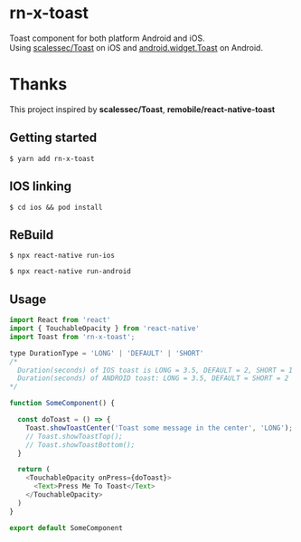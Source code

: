 # rn-x-toast
Toast component for both platform Android and iOS.  
Using [scalessec/Toast](https://github.com/scalessec/Toast) on iOS
and [android.widget.Toast](https://developer.android.com/reference/android/widget/Toast) on Android.

# Thanks
This project inspired by **scalessec/Toast**, **remobile/react-native-toast**

## Getting started
`$ yarn add rn-x-toast`
## IOS linking
`$ cd ios && pod install`
## ReBuild 
`$ npx react-native run-ios`

`$ npx react-native run-android`

## Usage
```javascript
import React from 'react'
import { TouchableOpacity } from 'react-native'
import Toast from 'rn-x-toast';

type DurationType = 'LONG' | 'DEFAULT' | 'SHORT'
/*
  Duration(seconds) of IOS toast is LONG = 3.5, DEFAULT = 2, SHORT = 1
  Duration(seconds) of ANDROID toast: LONG = 3.5, DEFAULT = SHORT = 2 
*/

function SomeComponent() {

  const doToast = () => {
    Toast.showToastCenter('Toast some message in the center', 'LONG');
    // Toast.showToastTop();
    // Toast.showToastBottom();
  }

  return (
    <TouchableOpacity onPress={doToast}>
      <Text>Press Me To Toast</Text>
    </TouchableOpacity>
  )
}

export default SomeComponent
```
